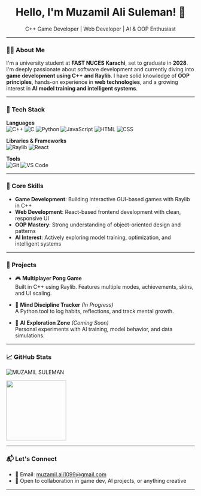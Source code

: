<h1 align="center">Hello, I'm Muzamil Ali Suleman! 🤝</h1>
<p align="center">C++ Game Developer | Web Developer | AI & OOP Enthusiast</p>

---

### 👨‍💻 About Me

I'm a university student at **FAST NUCES Karachi**, set to graduate in **2028**. I'm deeply passionate about software development and currently diving into **game development using C++ and Raylib**. I have solid knowledge of **OOP principles**, hands-on experience in **web technologies**, and a growing interest in **AI model training and intelligent systems**.

---

### 🚀 Tech Stack

**Languages**  
![C++](https://img.shields.io/badge/C++-00599C?style=flat-square&logo=cplusplus&logoColor=white)
![C](https://img.shields.io/badge/C-00599C?style=flat-square&logo=c&logoColor=white)
![Python](https://img.shields.io/badge/Python-3776AB?style=flat-square&logo=python&logoColor=white)
![JavaScript](https://img.shields.io/badge/JavaScript-F7DF1E?style=flat-square&logo=javascript&logoColor=black)
![HTML](https://img.shields.io/badge/HTML5-E34F26?style=flat-square&logo=html5&logoColor=white)
![CSS](https://img.shields.io/badge/CSS3-1572B6?style=flat-square&logo=css3&logoColor=white)

**Libraries & Frameworks**  
![Raylib](https://img.shields.io/badge/Raylib-000000?style=flat-square)
![React](https://img.shields.io/badge/React-20232A?style=flat-square&logo=react&logoColor=61DAFB)

**Tools**  
![Git](https://img.shields.io/badge/Git-F05032?style=flat-square&logo=git&logoColor=white)
![VS Code](https://img.shields.io/badge/VS%20Code-007ACC?style=flat-square&logo=visual-studio-code&logoColor=white)

---

### 🧩 Core Skills

- **Game Development**: Building interactive GUI-based games with Raylib in C++
- **Web Development**: React-based frontend development with clean, responsive UI
- **OOP Mastery**: Strong understanding of object-oriented design and patterns
- **AI Interest**: Actively exploring model training, optimization, and intelligent systems

---

### 🧠 Projects

- 🎮 **Multiplayer Pong Game**  
  Built in C++ using Raylib. Features multiple modes, achievements, skins, and UI scaling.

- 🧠 **Mind Discipline Tracker** *(In Progress)*  
  A Python tool to log habits, reflections, and track mental growth.

- 🤖 **AI Exploration Zone** *(Coming Soon)*  
  Personal experiments with AI training, model behavior, and data simulations.

---

### 📈 GitHub Stats

<p align="center">
  <p align="left"> <img src="https://komarev.com/ghpvc/?username=MUZAMILALISULEMAN&label=Profile%20views&color=0e75b6&style=flat" alt="MUZAMIL SULEMAN" /> </p>
  <img src="https://github-readme-stats.vercel.app/api?username=MUZAMILALISULEMAN&show_icons=true&theme=default" height="160"/>

</p>

---

### 📬 Let's Connect

- 📧 Email: [muzamil.ali1099@gmail.com](mailto:muzamil.workdev@gmail.com)  
- 🤝 Open to collaboration in game dev, AI projects, or anything creative  

---
